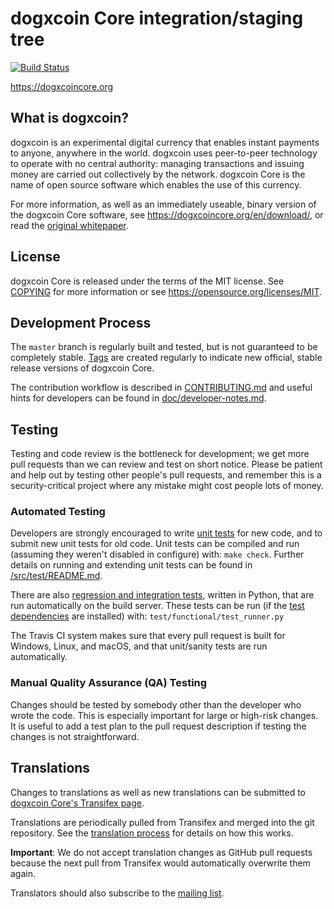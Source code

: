 dogxcoin Core integration/staging tree
=====================================

[![Build Status](https://travis-ci.org/dogxcoin/dogxcoin.svg?branch=master)](https://travis-ci.org/dogxcoin/dogxcoin)

https://dogxcoincore.org

What is dogxcoin?
----------------

dogxcoin is an experimental digital currency that enables instant payments to
anyone, anywhere in the world. dogxcoin uses peer-to-peer technology to operate
with no central authority: managing transactions and issuing money are carried
out collectively by the network. dogxcoin Core is the name of open source
software which enables the use of this currency.

For more information, as well as an immediately useable, binary version of
the dogxcoin Core software, see https://dogxcoincore.org/en/download/, or read the
[original whitepaper](https://dogxcoincore.org/dogxcoin.pdf).

License
-------

dogxcoin Core is released under the terms of the MIT license. See [COPYING](COPYING) for more
information or see https://opensource.org/licenses/MIT.

Development Process
-------------------

The `master` branch is regularly built and tested, but is not guaranteed to be
completely stable. [Tags](https://github.com/dogxcoin/dogxcoin/tags) are created
regularly to indicate new official, stable release versions of dogxcoin Core.

The contribution workflow is described in [CONTRIBUTING.md](CONTRIBUTING.md)
and useful hints for developers can be found in [doc/developer-notes.md](doc/developer-notes.md).

Testing
-------

Testing and code review is the bottleneck for development; we get more pull
requests than we can review and test on short notice. Please be patient and help out by testing
other people's pull requests, and remember this is a security-critical project where any mistake might cost people
lots of money.

### Automated Testing

Developers are strongly encouraged to write [unit tests](src/test/README.md) for new code, and to
submit new unit tests for old code. Unit tests can be compiled and run
(assuming they weren't disabled in configure) with: `make check`. Further details on running
and extending unit tests can be found in [/src/test/README.md](/src/test/README.md).

There are also [regression and integration tests](/test), written
in Python, that are run automatically on the build server.
These tests can be run (if the [test dependencies](/test) are installed) with: `test/functional/test_runner.py`

The Travis CI system makes sure that every pull request is built for Windows, Linux, and macOS, and that unit/sanity tests are run automatically.

### Manual Quality Assurance (QA) Testing

Changes should be tested by somebody other than the developer who wrote the
code. This is especially important for large or high-risk changes. It is useful
to add a test plan to the pull request description if testing the changes is
not straightforward.

Translations
------------

Changes to translations as well as new translations can be submitted to
[dogxcoin Core's Transifex page](https://www.transifex.com/dogxcoin/dogxcoin/).

Translations are periodically pulled from Transifex and merged into the git repository. See the
[translation process](doc/translation_process.md) for details on how this works.

**Important**: We do not accept translation changes as GitHub pull requests because the next
pull from Transifex would automatically overwrite them again.

Translators should also subscribe to the [mailing list](https://groups.google.com/forum/#!forum/dogxcoin-translators).
